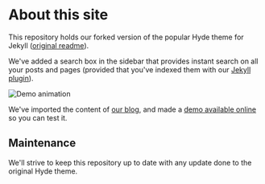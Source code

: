 # About this site

This repository holds our forked version of the popular Hyde theme for Jekyll
([original readme](./README-original.md)).

We've added a search box in the sidebar that provides instant search on all your
posts and pages (provided that you've indexed them with our [Jekyll plugin][1]).

![Demo animation](./_animation.gif)

We've imported the content of [our blog](https://blog.algolia.com/), and made
a [demo available online](http://algolia.github.io/algoliasearch-jekyll-hyde/)
so you can test it.

## Maintenance

We'll strive to keep this repository up to date with any update done to the
original Hyde theme.

[1]: https://github.com/algolia/algoliasearch-jekyll
